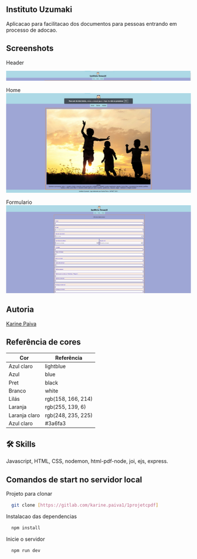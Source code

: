 ## Instituto Uzumaki
Aplicacao para facilitacao dos documentos para pessoas entrando em processo de adocao.

## Screenshots

Header

<img src="header.jpg">

Home
<img src="about.jpg">

Formulario
<img src="formulario.jpg">

## Autoria

<a href="http://www.linkedin.com/in/karinepaiva">Karine Paiva</a>

## Referência de cores

| Cor            | Referência                                                        |
| ----------------- | -------------------------------------------------------------- |
| Azul claro | lightblue |
| Azul | blue |
| Pret  | black |
| Branco | white |
| Lilás | rgb(158, 166, 214)  |
| Laranja | rgb(255, 139, 6)  |
| Laranja claro | rgb(248, 235, 225) |
| Azul claro | #3a6fa3 |

## 🛠 Skills
Javascript, HTML, CSS, nodemon, html-pdf-node, joi, ejs, express.


## Comandos de start no servidor local


Projeto para clonar 

```bash
  git clone [https://gitlab.com/karine.paiva1/1projetcpdf]
```

Instalacao das dependencias

```bash
  npm install
```

Inicie o servidor

```bash
  npm run dev